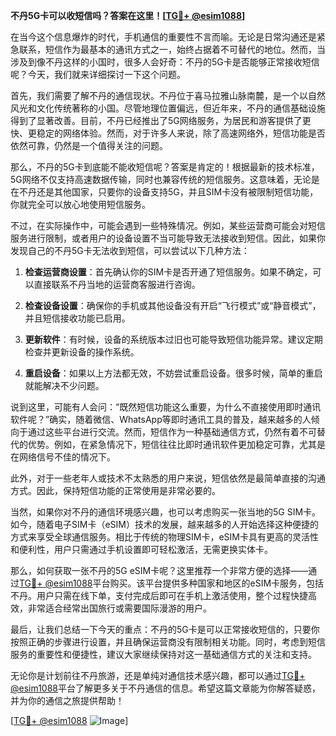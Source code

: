 **不丹5G卡可以收短信吗？答案在这里！[[TG💪+ @esim1088](https://t.me/s/esim1088)]**

在当今这个信息爆炸的时代，手机通信的重要性不言而喻。无论是日常沟通还是紧急联系，短信作为最基本的通讯方式之一，始终占据着不可替代的地位。然而，当涉及到像不丹这样的小国时，很多人会好奇：不丹的5G卡是否能够正常接收短信呢？今天，我们就来详细探讨一下这个问题。

首先，我们需要了解不丹的通信现状。不丹位于喜马拉雅山脉南麓，是一个以自然风光和文化传统著称的小国。尽管地理位置偏远，但近年来，不丹的通信基础设施得到了显著改善。目前，不丹已经推出了5G网络服务，为居民和游客提供了更快、更稳定的网络体验。然而，对于许多人来说，除了高速网络外，短信功能是否依然可靠，仍然是一个值得关注的问题。

那么，不丹的5G卡到底能不能收短信呢？答案是肯定的！根据最新的技术标准，5G网络不仅支持高速数据传输，同时也兼容传统的短信服务。这意味着，无论是在不丹还是其他国家，只要你的设备支持5G，并且SIM卡没有被限制短信功能，你就完全可以放心地使用短信服务。

不过，在实际操作中，可能会遇到一些特殊情况。例如，某些运营商可能会对短信服务进行限制，或者用户的设备设置不当可能导致无法接收到短信。因此，如果你发现自己的不丹5G卡无法收到短信，可以尝试以下几种方法：

1. **检查运营商设置**：首先确认你的SIM卡是否开通了短信服务。如果不确定，可以直接联系不丹当地的运营商客服进行咨询。
   
2. **检查设备设置**：确保你的手机或其他设备没有开启“飞行模式”或“静音模式”，并且短信接收功能已启用。

3. **更新软件**：有时候，设备的系统版本过旧也可能导致短信功能异常。建议定期检查并更新设备的操作系统。

4. **重启设备**：如果以上方法都无效，不妨尝试重启设备。很多时候，简单的重启就能解决不少问题。

说到这里，可能有人会问：“既然短信功能这么重要，为什么不直接使用即时通讯软件呢？”确实，随着微信、WhatsApp等即时通讯工具的普及，越来越多的人倾向于通过这些平台进行交流。然而，短信作为一种基础通信方式，仍然有着不可替代的优势。例如，在紧急情况下，短信往往比即时通讯软件更加稳定可靠，尤其是在网络信号不佳的情况下。

此外，对于一些老年人或技术不太熟悉的用户来说，短信依然是最简单直接的沟通方式。因此，保持短信功能的正常使用是非常必要的。

当然，如果你对不丹的通信环境感兴趣，也可以考虑购买一张当地的5G SIM卡。如今，随着电子SIM卡（eSIM）技术的发展，越来越多的人开始选择这种便捷的方式来享受全球通信服务。相比于传统的物理SIM卡，eSIM卡具有更高的灵活性和便利性，用户只需通过手机设置即可轻松激活，无需更换实体卡。

那么，如何获取一张不丹的5G eSIM卡呢？这里推荐一个非常方便的选择——通过[TG💪+ @esim1088](https://t.me/s/esim1088)平台购买。该平台提供多种国家和地区的eSIM卡服务，包括不丹。用户只需在线下单，支付完成后即可在手机上激活使用，整个过程快捷高效，非常适合经常出国旅行或需要国际漫游的用户。

最后，让我们总结一下今天的重点：不丹的5G卡是可以正常接收短信的，只要你按照正确的步骤进行设置，并且确保运营商没有限制相关功能。同时，考虑到短信服务的重要性和便捷性，建议大家继续保持对这一基础通信方式的关注和支持。

无论你是计划前往不丹旅游，还是单纯对通信技术感兴趣，都可以通过[TG💪+ @esim1088](https://t.me/s/esim1088)平台了解更多关于不丹通信的信息。希望这篇文章能为你解答疑惑，并为你的通信之旅提供帮助！

[[TG💪+ @esim1088](https://t.me/s/esim1088) ![Image](https://i.postimg.cc/4NQfJmqS/Snipaste-2025-05-13-00-14-12.png)]